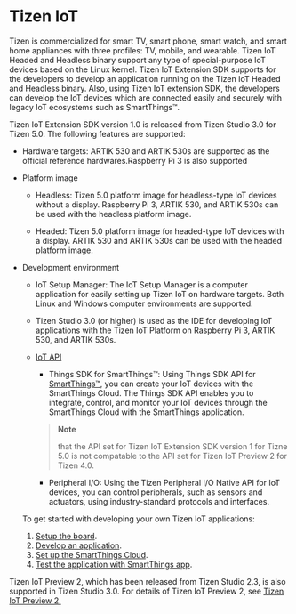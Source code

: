 # Tizen IoT

Tizen is commercialized for smart TV, smart phone, smart watch, and smart home appliances with three profiles: TV, mobile, and wearable. Tizen IoT Headed and Headless binary support any type of special-purpose IoT devices based on the Linux kernel. Tizen IoT Extension SDK supports for the developers to develop an application running on the Tizen IoT Headed and Headless binary. Also, using Tizen IoT extension SDK, the developers can develop the IoT devices which are connected easily and securely with legacy IoT ecosystems such as SmartThings&trade;. 

Tizen IoT Extension SDK version 1.0 is released from Tizen Studio 3.0 for Tizen 5.0. The following features are supported:

-   Hardware targets: ARTIK 530 and ARTIK 530s are supported as the official reference hardwares.Raspberry Pi 3 is also supported

-   Platform image
    -   Headless: Tizen 5.0 platform image for headless-type IoT devices without a display. Raspberry Pi 3, ARTIK 530, and ARTIK 530s can be used with the headless platform image.

    -   Headed: Tizen 5.0 platform image for headed-type IoT devices with a display. ARTIK 530 and ARTIK 530s can be used with the headed platform image.

-   Development environment

    -   IoT Setup Manager: The IoT Setup Manager is a computer application for easily setting up Tizen IoT on hardware targets. Both Linux and Windows computer environments are supported. 

    -   Tizen Studio 3.0 (or higher) is used as the IDE for developing IoT applications with the Tizen IoT Platform on Raspberry Pi 3, ARTIK 530, and ARTIK 530s.

    -   [IoT API](../guides/iot-api.md)
        -   Things SDK for SmartThings&trade;: Using Things SDK API for [SmartThings&trade;](https://smartthings.developer.samsung.com/), you can create your IoT devices with the SmartThings Cloud. The Things SDK API enables you to integrate, control, and monitor your IoT devices through the SmartThings Cloud with the SmartThings application. 

        > **Note**
        >
        > that the API set for Tizen IoT Extension SDK version 1 for Tizne 5.0 is not compatable to the API set for Tizen IoT Preview 2 for Tizen 4.0.

        -   Peripheral I/O: Using the Tizen Peripheral I/O Native API for IoT devices, you can control peripherals, such as sensors and actuators, using industry-standard protocols and interfaces.

    To get started with developing your own Tizen IoT applications:

    1.  [Setup the board](setting-up-board.md).
    2.  [Develop an application](things-app-development-5.0.md).
    3.  [Set up the SmartThings Cloud](things-cloud-setup.md).
    4.  [Test the application with SmartThings app](cloud-app-test.md).

Tizen IoT Preview 2, which has been released from Tizen Studio 2.3, is also supported in Tizen Studio 3.0. For details of Tizen IoT Preview 2, see [Tizen IoT Preview 2.](../preview2/getting-started/overview.md)


